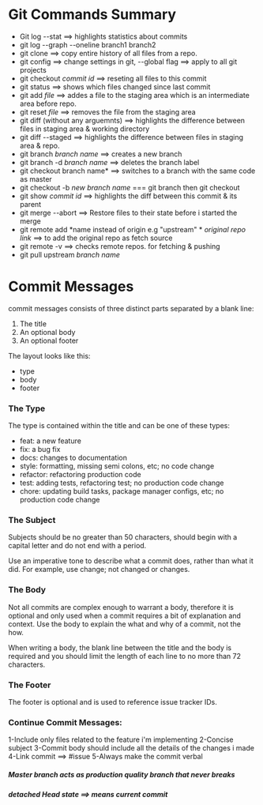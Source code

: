 # Git Commands Summary

- Git log --stat ==> highlights statistics about commits 
- git log --graph --oneline branch1 branch2
- git clone ==> copy entire history of all files from a repo.
- git config ==> change settings in git, --global flag ==> apply to all git projects
- git checkout *commit id* ==> reseting all files to this commit 
- git status ==> shows which files changed since last commit 
- git add *file* ==> addes a file to the staging area which is an intermediate area before repo.
- git reset *file* ==> removes the file from the staging area
- git diff (without any arguemnts) ==> highlights the difference between files in staging area & working directory
- git diff --staged ==> highlights the difference between files in staging area & repo.
- git branch *branch name* ==> creates a new branch 
- git branch -d *branch name* ==> deletes the branch label 
- git checkout branch name* ==> switches to a branch with the same code as master
- git checkout -b *new branch name* === git branch then git checkout
- git show *commit id* ==> highlights the diff between this commit & its parent
- git merge --abort ==> Restore files to their state before i started the merge
- git remote add *name instead of origin e.g "upstream" * *original repo link* ==> to add the original repo as fetch source
- git remote -v ==> checks remote repos. for fetching & pushing 
- git pull upstream *branch name*


# Commit Messages 
commit messages consists of three distinct parts separated by a blank line: 
1. The title
2. An optional body
3. An optional footer 

The layout looks like this:
- type 
- body
- footer

### The Type
The type is contained within the title and can be one of these types:

- feat: a new feature
- fix: a bug fix
- docs: changes to documentation
- style: formatting, missing semi colons, etc; no code change
- refactor: refactoring production code
- test: adding tests, refactoring test; no production code change
- chore: updating build tasks, package manager configs, etc; no production code change

### The Subject
Subjects should be no greater than 50 characters, should begin with a capital letter and do not end with a period.

Use an imperative tone to describe what a commit does, rather than what it did. For example, use change; not changed or changes.

### The Body
Not all commits are complex enough to warrant a body, therefore it is optional and only used when a commit requires a bit of explanation and context. Use the body to explain the what and why of a commit, not the how.

When writing a body, the blank line between the title and the body is required and you should limit the length of each line to no more than 72 characters.

### The Footer
The footer is optional and is used to reference issue tracker IDs.

### Continue Commit Messages:
1-Include only files related to the feature i'm implementing 
2-Concise subject
3-Commit body should include all the details of the changes i made
4-Link commit ==> #issue 
5-Always make the commit verbal 


##### Master branch acts as production quality branch that never breaks 
##### detached Head state ==> means current commit 










